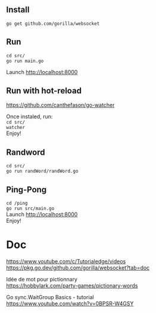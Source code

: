 ## Install
`go get github.com/gorilla/websocket`  

## Run
`cd src/`  
`go run main.go`  
  
Launch [http://localhost:8000](localhost)  

## Run with hot-reload
https://github.com/canthefason/go-watcher  

Once instaled, run:  
`cd src/`  
`watcher`  
Enjoy!  

## Randword
`cd src/`  
`go run randWord/randWord.go`  

## Ping-Pong
`cd /ping`  
`go run src/main.go`  
Launch [http://localhost:8000](localhost)  
Enjoy!  

# Doc
https://www.youtube.com/c/Tutorialedge/videos  
https://pkg.go.dev/github.com/gorilla/websocket?tab=doc  

Idée de mot pour pictionnary  
https://hobbylark.com/party-games/pictionary-words  

Go sync.WaitGroup Basics - tutorial  
https://www.youtube.com/watch?v=0BPSR-W4GSY  